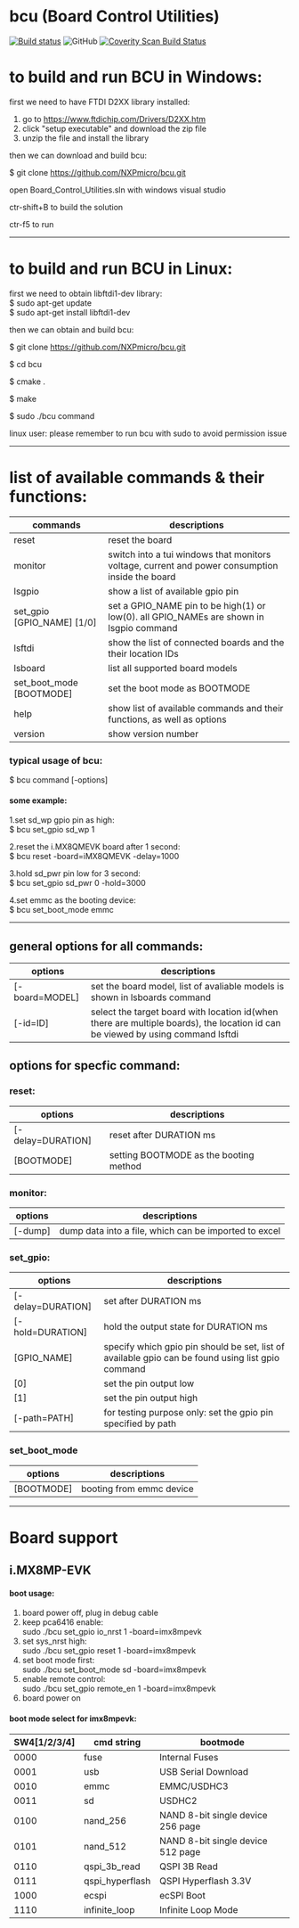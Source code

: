 # bcu (Board Control Utilities)

[![Build status](https://ci.appveyor.com/api/projects/status/github/NXPmicro/bcu?svg=true)](https://ci.appveyor.com/project/nxpfrankli/bcu)
![GitHub](https://img.shields.io/github/license/NXPmicro/bcu.svg)
[![Coverity Scan Build Status](https://scan.coverity.com/projects/18825/badge.svg)](https://scan.coverity.com/projects/nxpmicro-bcu)

# to build and run BCU in Windows:  

first we need to have FTDI D2XX library installed:  

1. go to https://www.ftdichip.com/Drivers/D2XX.htm  
2. click "setup executable" and download the zip file  
3. unzip the file and install the library  

then we can download and build bcu:  

$ git clone https://github.com/NXPmicro/bcu.git  

open Board_Control_Utilities.sln with windows visual studio  

ctr-shift+B to build the solution  

ctr-f5 to run  

____________________________________________________________________
  # to build and run BCU in Linux:  

first we need to obtain libftdi1-dev library:  
$ sudo apt-get update  
$ sudo apt-get install libftdi1-dev  

then we can obtain and build bcu:  

$ git clone https://github.com/NXPmicro/bcu.git 

$ cd bcu  

$ cmake .  

$ make  

$ sudo ./bcu command  

linux user: please remember to run bcu with sudo to avoid permission issue  

_____________________________________________________________________


# list of available commands & their functions:  

| commands                   | descriptions                                                 |
| -------------------------- | ------------------------------------------------------------ |
| reset                      | reset the board                                              |
| monitor                    | switch into a tui windows that monitors voltage, current and power consumption inside the board |
| lsgpio                     | show a list of available gpio pin                            |
| set_gpio [GPIO_NAME] [1/0] | set a GPIO_NAME pin to be high(1) or low(0). all GPIO_NAMEs are shown in lsgpio command |
| lsftdi                     | show the list of connected boards and the their location IDs |
| lsboard                    | list all supported board models                              |
| set_boot_mode [BOOTMODE]   | set the boot mode as BOOTMODE                                |
| help                       | show list of available commands and their functions, as well as options |
| version                    | show version number                                          |

### typical usage of bcu:  

$ bcu command [-options]   

#### some example:  

1.set sd_wp gpio pin as high:  
$ bcu set_gpio sd_wp 1  

2.reset the i.MX8QMEVK board after 1 second:  
$ bcu reset -board=iMX8QMEVK -delay=1000  

3.hold sd_pwr pin low for 3 second:  
$ bcu set_gpio sd_pwr 0 -hold=3000  

4.set emmc as the booting device:  
$ bcu set_boot_mode emmc  

___________________________________________________________________________________________________

## general options for all commands:
| options        | descriptions                                                 |
| -------------- | ------------------------------------------------------------ |
| [-board=MODEL] | set the board model, list of avaliable models is shown in lsboards command |
| [-id=ID]       | select the target board with location id(when there are multiple boards), the location id can be viewed by using command lsftdi |

## options for specfic command:  
### reset:  
| options           | descriptions                           |
| ----------------- | -------------------------------------- |
| [-delay=DURATION] | reset after DURATION ms                |
| [BOOTMODE]        | setting BOOTMODE as the booting method |

### monitor:  
| options | descriptions                                          |
| ------- | ----------------------------------------------------- |
| [-dump] | dump data into a file, which can be imported to excel |

### set_gpio: 
| options           | descriptions                                                 |
| ----------------- | ------------------------------------------------------------ |
| [-delay=DURATION] | set after DURATION ms                                        |
| [-hold=DURATION]  | hold the output state for DURATION ms                        |
| [GPIO_NAME]       | specify which gpio pin should be set, list of available gpio can be found using list gpio command |
| [0]               | set the pin output low                                       |
| [1]               | set the pin output high                                      |
| [-path=PATH]      | for testing purpose only: set the gpio pin specified by path |

### set_boot_mode
| options    | descriptions             |
| ---------- | ------------------------ |
| [BOOTMODE] | booting from emmc device |

_______________________________________________________________________________________________________

# **Board support**

## i.MX8MP-EVK

#### boot usage:

1) board power off, plug in debug cable  
2) keep pca6416 enable:  
    sudo ./bcu set_gpio io_nrst 1 -board=imx8mpevk  
3) set sys_nrst high:  
    sudo ./bcu set_gpio reset 1 -board=imx8mpevk  
4) set boot mode first:  
    sudo ./bcu set_boot_mode sd -board=imx8mpevk  
5) enable remote control:  
    sudo ./bcu set_gpio remote_en 1 -board=imx8mpevk  
6) board power on  

#### boot mode select for imx8mpevk:

| SW4[1/2/3/4] | cmd string      | bootmode                          |
| ------------ | --------------- | --------------------------------- |
| 0000         | fuse            | Internal Fuses                    |
| 0001         | usb             | USB Serial Download               |
| 0010         | emmc            | EMMC/USDHC3                       |
| 0011         | sd              | USDHC2                            |
| 0100         | nand_256        | NAND 8-bit single device 256 page |
| 0101         | nand_512        | NAND 8-bit single device 512 page |
| 0110         | qspi_3b_read    | QSPI 3B Read                      |
| 0111         | qspi_hyperflash | QSPI Hyperflash 3.3V              |
| 1000         | ecspi           | ecSPI Boot                        |
| 1110         | infinite_loop   | Infinite Loop Mode                |